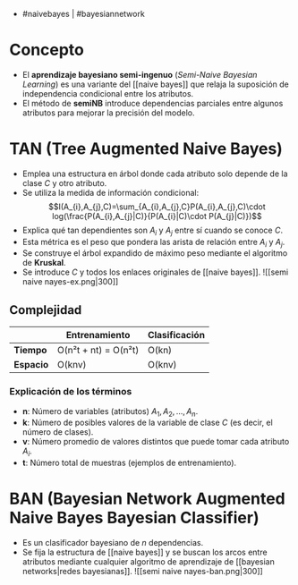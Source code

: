- #naivebayes | #bayesiannetwork 

# Concepto
- El **aprendizaje bayesiano semi-ingenuo** (_Semi-Naive Bayesian Learning_) es una variante del [[naive bayes]] que relaja la suposición de independencia condicional entre los atributos.
- El método de **semiNB** introduce dependencias parciales entre algunos atributos para mejorar la precisión del modelo.

# TAN (Tree Augmented Naive Bayes)
- Emplea una estructura en árbol donde cada atributo solo depende de la clase $C$ y otro atributo.
- Se utiliza la medida de información condicional:
$$I(A_{i},A_{j},C)=\sum_{A_{i},A_{j},C}P(A_{i},A_{j},C)\cdot log(\frac{P(A_{i},A_{j}|C)}{P(A_{i}|C)\cdot P(A_{j}|C)})$$
- Explica qué tan dependientes son $A_{i}$ y $A_{j}$ entre sí cuando se conoce $C$.
- Esta métrica es el peso que pondera las arista de relación entre $A_{i}$ y $A_{j}$.
- Se construye el árbol expandido de máximo peso mediante el algoritmo de **Kruskal**.
- Se introduce $C$ y todos los enlaces originales de [[naive bayes]].
![[semi naive nayes-ex.png|300]]
## Complejidad
|                | Entrenamiento              | Clasificación            |
|----------------|----------------------------|--------------------------|
| **Tiempo**     | O(n²t + nt) = O(n²t)       | O(kn)                    |
| **Espacio**    | O(knv)                      | O(knv)                   |
### **Explicación de los términos**
- **n**: Número de variables (atributos) $A_1, A_2, \dots, A_n$.
- **k**: Número de posibles valores de la variable de clase $C$ (es decir, el número de clases).
- **v**: Número promedio de valores distintos que puede tomar cada atributo $A_i$.
- **t**: Número total de muestras (ejemplos de entrenamiento).

# BAN (Bayesian Network Augmented Naive Bayes Bayesian Classifier)
- Es un clasificador bayesiano de $n$ dependencias.
- Se fija la estructura de [[naive bayes]] y se buscan los arcos entre atributos mediante cualquier algoritmo de aprendizaje de [[bayesian networks|redes bayesianas]].
![[semi naive nayes-ban.png|300]]